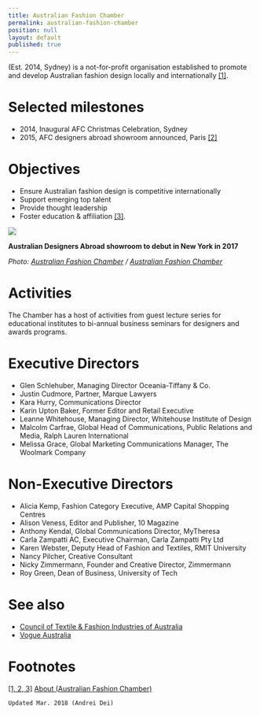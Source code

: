 ```yaml
---
title: Australian Fashion Chamber
permalink: australian-fashion-chamber
position: null
layout: default
published: true
---
```


(Est. 2014, Sydney) is a not-for-profit organisation established to promote and develop Australian fashion design locally and internationally <span id="a1">[\[1\]](#f1)</span>.

# Selected milestones

+ 2014, Inaugural AFC Christmas Celebration, Sydney
+ 2015, AFC designers abroad showroom announced, Paris <span id="a2">[\[2\]](#f2)</span>

# Objectives

+ Ensure Australian fashion design is competitive internationally
+ Support emerging top talent
+ Provide thought leadership
+ Foster education & affiliation
<span id="a3">[\[3\]](#f3)</span>.

![](https://cdn.newsapi.com.au/image/v1/1d60521c6a829d88b5bc72824895ff05)

**Australian Designers Abroad showroom to debut in New York in 2017**

*Photo: [Australian Fashion Chamber](afc) / [Australian Fashion Chamber](afc)*

# Activities

The Chamber has a host of activities  from guest lecture series for educational institutes to bi-annual business seminars for designers and awards programs.

# Executive Directors

+ Glen Schlehuber, Managing Director Oceania-Tiffany & Co.
+ Justin Cudmore, Partner, Marque Lawyers
+ Kara Hurry, Communications Director
+ Karin Upton Baker, Former Editor and Retail Executive
+ Leanne Whitehouse, Managing Director, Whitehouse Institute of Design
+ Malcolm Carfrae, Global Head of Communications, Public Relations and Media, Ralph Lauren International
+ Melissa Grace, Global Marketing Communications Manager, The Woolmark Company

# Non-Executive Directors

+ Alicia Kemp, Fashion Category Executive, AMP Capital Shopping Centres
+ Alison Veness, Editor and Publisher, 10 Magazine
+ Anthony Kendal, Global Communications Director, MyTheresa
+ Carla Zampatti AC, Executive Chairman, Carla Zampatti Pty Ltd
+ Karen Webster, Deputy Head of Fashion and Textiles, RMIT University
+ Nancy Pilcher, Creative Consultant
+ Nicky Zimmermann, Founder and Creative Director, Zimmermann
+ Roy Green, Dean of Business, University of Tech

# See also

+ [Council of Textile & Fashion Industries of Australia](ctfi-australia)
+ [Vogue Australia](vogue-australia)

# Footnotes

[[1, 2, 3]](#a1) <span id="f1"></span> [About (Australian Fashion Chamber)](https://ausfashioncouncil.com/who-we-are/)

`Updated Mar. 2018 (Andrei Dei)`
